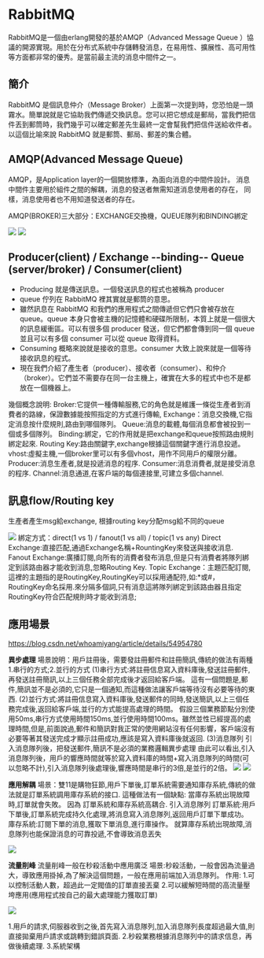 
# RabbitMQ
RabbitMQ是一個由erlang開發的基於AMQP（Advanced Message Queue ）協議的開源實現。用於在分布式系統中存儲轉發消息，在易用性、擴展性、高可用性等方面都非常的優秀。是當前最主流的消息中間件之一。

## 簡介
RabbitMQ 是個訊息仲介（Message Broker）上面第一次提到時，您恐怕是一頭霧水。簡單說就是它協助我們傳遞交換訊息。您可以把它想成是郵局，當我們把信件丟到郵筒時，我們幾乎可以確定郵差先生最終一定會幫我們把信件送給收件者。以這個比喻來說 RabbitMQ 就是郵筒、郵局、郵差的集合體。

## AMQP(Advanced Message Queue)
AMQP，是Application layer的一個開放標準，為面向消息的中間件設計。
消息中間件主要用於組件之間的解耦，消息的發送者無需知道消息使用者的存在，
同樣，消息使用者也不用知道發送者的存在。

AMQP(BROKER)三大部分：EXCHANGE交換機，QUEUE隊列和BINDING綁定


![](https://i.imgur.com/Ii9XL4F.png)
![](https://i.imgur.com/GRP58qJ.png)

## Producer(client) / Exchange --binding-- Queue (server/broker) / Consumer(client)
- Producing 就是傳送訊息。一個發送訊息的程式也被稱為 producer
- queue 佇列在 RabbitMQ 裡其實就是郵筒的意思。
- 雖然訊息在 RabbitMQ 和我們的應用程式之間傳遞但它們只會被存放在 queue。queue 本身只會被主機的記憶體和硬碟所限制，本質上就是一個很大的訊息緩衝區。可以有很多個 producer 發送，但它們都會傳到同一個 queue 並且可以有多個 consumer 可以從 queue 取得資料。
- Consuming 概略來說就是接收的意思。consumer 大致上說來就是一個等待接收訊息的程式。
- 現在我們介紹了產生者（producer）、接收者（consumer）、和仲介（broker）。它們並不需要存在同一台主機上，確實在大多的程式中也不是都放在一個機器上。


幾個概念說明:
Broker:它提供一種傳輸服務,它的角色就是維護一條從生產者到消費者的路線，保證數據能按照指定的方式進行傳輸,
Exchange：消息交換機,它指定消息按什麼規則,路由到哪個隊列。
Queue:消息的載體,每個消息都會被投到一個或多個隊列。
Binding:綁定，它的作用就是把exchange和queue按照路由規則綁定起來.
Routing Key:路由關鍵字,exchange根據這個關鍵字進行消息投遞。
vhost:虛擬主機,一個broker里可以有多個vhost，用作不同用戶的權限分離。
Producer:消息生產者,就是投遞消息的程序.
Consumer:消息消費者,就是接受消息的程序.
Channel:消息通道,在客戶端的每個連接里,可建立多個channel.



## 訊息flow/Routing key

生產者產生msg給exchange, 根據routing key分配msg給不同的queue

![](https://i.imgur.com/VZM521z.png)
綁定方式：direct(1 vs 1) / fanout(1 vs all) / topic(1 vs any)
Direct Exchange:直接匹配,通過Exchange名稱+RountingKey來發送與接收消息.
Fanout Exchange:廣播訂閱,向所有的消費者發布消息,但是只有消費者將隊列綁定到該路由器才能收到消息,忽略Routing Key.
Topic Exchange：主題匹配訂閱,這裡的主題指的是RoutingKey,RoutingKey可以採用通配符,如:*或#，RoutingKey命名採用.來分隔多個詞,只有消息這將隊列綁定到該路由器且指定RoutingKey符合匹配規則時才能收到消息;




## 應用場景

https://blog.csdn.net/whoamiyang/article/details/54954780


**異步處理**
場景說明：用戶註冊後，需要發註冊郵件和註冊簡訊,傳統的做法有兩種1.串行的方式;2.並行的方式
(1)串行方式:將註冊信息寫入資料庫後,發送註冊郵件,再發送註冊簡訊,以上三個任務全部完成後才返回給客戶端。 這有一個問題是,郵件,簡訊並不是必須的,它只是一個通知,而這種做法讓客戶端等待沒有必要等待的東西.
(2)並行方式:將註冊信息寫入資料庫後,發送郵件的同時,發送簡訊,以上三個任務完成後,返回給客戶端,並行的方式能提高處理的時間。
假設三個業務節點分別使用50ms,串行方式使用時間150ms,並行使用時間100ms。雖然並性已經提高的處理時間,但是,前面說過,郵件和簡訊對我正常的使用網站沒有任何影響，客戶端沒有必要等著其發送完成才顯示註冊成功,應該是寫入資料庫後就返回.
(3)消息隊列
引入消息隊列後，把發送郵件,簡訊不是必須的業務邏輯異步處理
由此可以看出,引入消息隊列後，用戶的響應時間就等於寫入資料庫的時間+寫入消息隊列的時間(可以忽略不計),引入消息隊列後處理後,響應時間是串行的3倍,是並行的2倍。
![](https://i.imgur.com/M883hVb.png)
![](https://i.imgur.com/613f62W.png)


**應用解耦**
場景：雙11是購物狂節,用戶下單後,訂單系統需要通知庫存系統,傳統的做法就是訂單系統調用庫存系統的接口.
這種做法有一個缺點: 當庫存系統出現故障時,訂單就會失敗。 因為 訂單系統和庫存系統高耦合.
引入消息隊列
訂單系統:用戶下單後,訂單系統完成持久化處理,將消息寫入消息隊列,返回用戶訂單下單成功。
庫存系統:訂閱下單的消息,獲取下單消息,進行庫操作。
就算庫存系統出現故障,消息隊列也能保證消息的可靠投遞,不會導致消息丟失

![](https://i.imgur.com/W9WFpYE.png)


**流量削峰**
流量削峰一般在秒殺活動中應用廣泛
場景:秒殺活動，一般會因為流量過大，導致應用掛掉,為了解決這個問題，一般在應用前端加入消息隊列。
作用:
1.可以控制活動人數，超過此一定閥值的訂單直接丟棄
2.可以緩解短時間的高流量壓垮應用(應用程式按自己的最大處理能力獲取訂單)

![](https://i.imgur.com/fJeokX9.png)

1.用戶的請求,伺服器收到之後,首先寫入消息隊列,加入消息隊列長度超過最大值,則直接拋棄用戶請求或跳轉到錯誤頁面.
2.秒殺業務根據消息隊列中的請求信息，再做後續處理.
3.系統架構